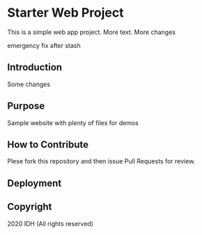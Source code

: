 # Starter Web Project

This is a simple web app project.  More text.  More changes

emergency fix after stash

## Introduction

Some changes

## Purpose

Sample website with plenty of files for demos

## How to Contribute

Plese fork this repository and then issue Pull Requests for review.

## Deployment

## Copyright
2020 IDH (All rights reserved)
